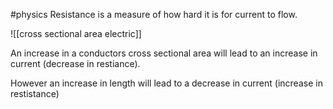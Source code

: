 #physics 
Resistance is a measure of how hard it is for current to flow.

![[cross sectional area electric]]

An increase in a conductors cross sectional area will lead to an increase in current (decrease in restiance). 

However an increase in length will lead to a decrease in current (increase in restistance)




